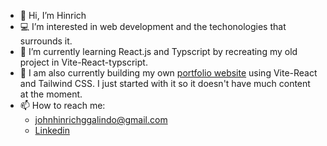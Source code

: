 <!-- - 👋 Hi, I’m Hinrich
- 💻 I’m interested in web development and the techonologies that surrounds it.
- 🌱 I’m currently learning advanced React.js and Typscript. 
- 🧱 I am currently building my own portfolio website using Vite-React and Tailwind CSS. 
- 🥊 I am also practicing by recreating my old project in Vite-React-typscript.
- ⚒  I am currently building my own portfolio website using react.
- 💞️ I’m looking to collaborate on any webdev stuff as long as I think I can contribute.
- 📫 How to reach me: johnhinrichggalindo@gmail.com -->

- 👋 Hi, I’m Hinrich
- 💻 I’m interested in web development and the techonologies that surrounds it.
- 🌱 I’m currently learning React.js and Typscript by recreating my old project in Vite-React-typscript.
- 🧱 I am also currently building my own [portfolio website](https://hinrich.netlify.app) using Vite-React and Tailwind CSS. I just started with it so it doesn't have much content at the moment. 
- 📫 How to reach me: 
  * johnhinrichggalindo@gmail.com
  * [Linkedin](https://www.linkedin.com/in/john-hinrich-joseph-galindo-2149b0201/)


<!---
Amaterasu10/Amaterasu10 is a ✨ special ✨ repository because its `README.md` (this file) appears on your GitHub profile.
You can click the Preview link to take a look at your changes.
--->
